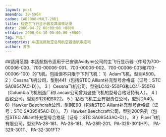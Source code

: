 ```yaml
---
layout: post
amendno: 39-5964
cadno: CAD2008-MULT-20R1
title: 检查主飞行显示器及其维修记录
date: 2008-04-22 00:00:00 +0800
effdate: 2008-04-10 00:00:00 +0800
tag: MULT
categories: 中国民用航空总局航空器适航审定司
author: 苏多
---
```


##适用范围:
本适航指令适用于已安装Avidyne公司的主飞行显示器（件号为700-00006-000、700-00006-001、700-00006-002、700-00006-003和700-00006-100）的飞机。包括但不只限于下列飞机：
1）Adam飞机，型别A500。
2
）Cessna飞机公司，型别441（包括STEC Alliant补充型号合格证（证号：STC SA09547AC-D））。
3
）Cessna飞机公司，型别LC42-550FG和LC41-550FG（Columbia飞机制造厂和Lancair公司曾为这些飞机的型号合格证持有人）。
4
）西锐公司，型别SR20和SR22。
5
）钻石飞机工业有限责任公司，型别DA40。
6）Hawker
Beechcraft公司，型别E90（包括STEC Alliant补充型号合格证（证号：STC SA09545AC-D））。
7）Hawker
Beechcraft公司，型别200系列（包括STEC Alliant补充型号合格证（证号：STC SA09543AC-D））。
8
）Piper飞机有限公司，型别PA-28-161、PA-28-181、PA-28R-201、PA-32R-301(HP)、 PA-32R-301T、 PA-32-301FT?

